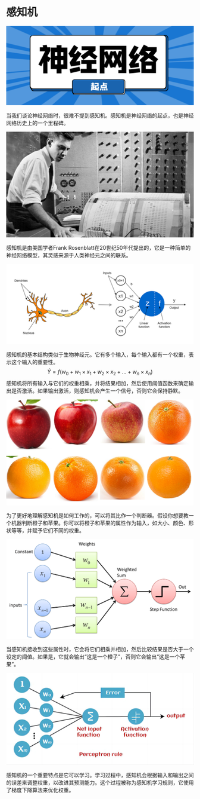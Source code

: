 # 感知机

![image-20230320150543318](imgs/image-20230320150543318.png)

当我们谈论神经网络时，很难不提到感知机。感知机是神经网络的起点，也是神经网络历史上的一个里程碑。

![Professor's perceptron paved the way for AI – 60 years too soon | Cornell  Chronicle](imgs/0925_rosenblatt_main.jpg)

感知机是由美国学者Frank Rosenblatt在20世纪50年代提出的，它是一种简单的神经网络模型，其灵感来源于人类神经元之间的联系。

![The Concept of Artificial Neurons (Perceptrons) in Neural Networks | by  Rukshan Pramoditha | Towards Data Science](imgs/1hkYlTODpjJgo32DoCOWN5w.png)

感知机的基本结构类似于生物神经元。它有多个输入，每个输入都有一个权重，表示这个输入的重要性。
$$
\hat{Y}=f(w_0+w_1\times x_1+w_2\times x_2+\ldots+w_n\times x_n)
$$
感知机将所有输入与它们的权重相乘，并将结果相加，然后使用阈值函数来确定输出是否激活。如果输出激活，则感知机会产生一个信号，否则它会保持静默。

![Classification between Apple and Oranges— Machine Learning example with  Images for beginners | by Python Script | Medium](imgs/0MFFH3UpZ1MOScd7L.png)

为了更好地理解感知机是如何工作的，可以将其比作一个判断器。假设你想要教一个机器判断橙子和苹果。你可以将橙子和苹果的属性作为输入，如大小、颜色、形状等等，并赋予它们不同的权重。

![Perceptron Definition | DeepAI](imgs/perceptron-6168423.jpg)

当感知机接收到这些属性时，它会将它们相乘并相加，然后比较结果是否大于一个设定的阈值。如果是，它就会输出“这是一个橙子”，否则它会输出“这是一个苹果”。

![What is Perceptron? A Beginners Guide [Updated] | Simplilearn](imgs/Perceptron_work.png)

感知机的一个重要特点是它可以学习。学习过程中，感知机会根据输入和输出之间的误差来调整权重，以改进其预测能力。这个过程被称为感知机学习规则，它使用了梯度下降算法来优化权重。